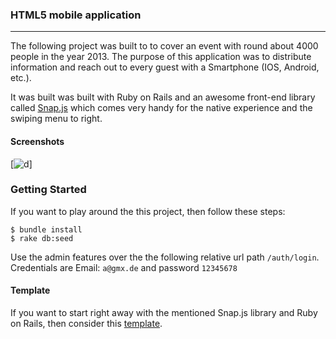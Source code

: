 ### HTML5 mobile application
---
The following project was built to to cover an event with round about 4000 people in the year 2013. The purpose of this application was to distribute information and reach out to every guest with a Smartphone (IOS, Android, etc.).

It was built was built with Ruby on Rails and an awesome front-end library called [Snap.js][1] which comes very handy for the native experience and the swiping menu to right.

#### Screenshots

[![d](http://gifmaker.me/files/download/home/20131123/16/OKC0LF0xTGwB5uwtdhTVnE/bildschirmfoto_bpwXx.png)]

### Getting Started
If you want to play around the this project, then follow these steps:

```
$ bundle install 
$ rake db:seed
```

Use the admin features over the the following relative url path `/auth/login`. Credentials are Email: `a@gmx.de` and password `12345678`

#### Template
If you want to start right away with the mentioned Snap.js library and Ruby on Rails, then consider this [template][2].

[1]: https://github.com/jakiestfu/Snap.js
[2]: https://github.com/codeshifter/SnapJsRailsTemplate